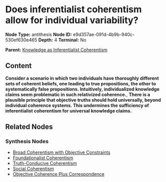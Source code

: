 # Does inferentialist coherentism allow for individual variability?

**Node Type:** antithesis
**Node ID:** e9d357ae-091d-4b9b-940c-530ef630e465
**Depth:** 4
**Terminal:** No

**Parent:** [Knowledge as Inferentialist Coherentism](knowledge-as-inferentialist-coherentism-synthesis-e58bf16a-980e-451a-a194-3fcb2d1145f2.md)

## Content

**Consider a scenario in which two individuals have thoroughly different sets of coherent beliefs, one leading to true propositions, the other to systematically false propositions. Intuitively, individualized knowledge claims seem problematic in such relativized coherence.**, **There is a plausible principle that objective truths should hold universally, beyond individual coherence systems. This undermines the sufficiency of inferentialist coherentism for universal knowledge claims.**

## Related Nodes

### Synthesis Nodes

- [Broad Coherentism with Objective Constraints](broad-coherentism-with-objective-constraints-synthesis-90f6b42e-ec38-45c2-b688-0eabd77b5368.md)
- [Foundationalist Coherentism](foundationalist-coherentism-synthesis-17d74216-c9e6-40c6-b03c-a6142a263c50.md)
- [Truth-Conducive Coherentism](truth-conducive-coherentism-synthesis-35941da6-a059-40a6-91e2-e8c0236d8fd3.md)
- [Social Coherentism](social-coherentism-synthesis-fd0794e1-bdbc-4777-acd0-c8b60c11ae0e.md)
- [Objective Coherence Plus Correspondence](objective-coherence-plus-correspondence-synthesis-0db6cb02-a131-4ac1-ae00-dbe04179efd7.md)
